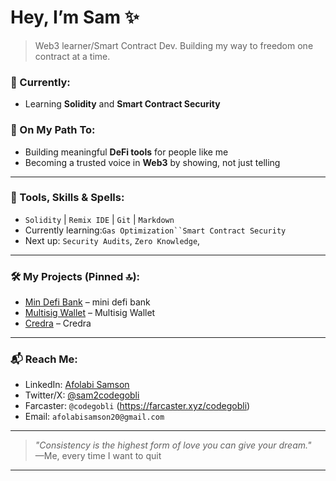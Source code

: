 # Hey, I’m Sam ✨

> Web3 learner/Smart Contract Dev. Building my way to freedom one contract at a time.


### 🔭 Currently:
- Learning **Solidity** and **Smart Contract Security**

### 🌱 On My Path To:
- Building meaningful **DeFi tools** for people like me
- Becoming a trusted voice in **Web3** by showing, not just telling

---

### 🧰 Tools, Skills & Spells:
- `Solidity` | `Remix IDE` | `Git` | `Markdown`
- Currently learning:`Gas Optimization``Smart Contract Security`
- Next up: `Security Audits`, `Zero Knowledge`, 

---

### 🛠️ My Projects (Pinned 🔝):
- [Min Defi Bank](https://github.com/Codegobli/MiniDefiBank) – mini defi bank
- [Multisig Wallet](https://github.com/Codegobli/multisig-wallet-V1) – Multisig Wallet 
- [Credra]([https://github.com/Codegobli/Credra]) – Credra 

---

### 📬 Reach Me:

- LinkedIn: [Afolabi Samson](https://www.linkedin.com/in/afolabi-samson-089997345?utm_source=share&utm_campaign=share_via&utm_content=profile&utm_medium=android_app)
- Twitter/X: [@sam2codegobli](https://x.com/sam20codegobli?t=80Qp9GXsYGUj15dblNO2eg&s=09)
- Farcaster: `@codegobli` (https://farcaster.xyz/codegobli)
- Email: `afolabisamson20@gmail.com`

---

> _"Consistency is the highest form of love you can give your dream."_  
> —Me, every time I want to quit

---
